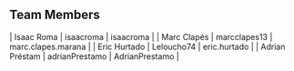 ## Team Members

| Isaac Roma | isaacroma | isaacroma |
| Marc Clapés | marcclapes13 | marc.clapes.marana |
| Eric Hurtado | Leloucho74 | eric.hurtado |
| Adrian Préstam | adrianPrestamo | AdrianPrestamo |
